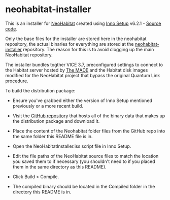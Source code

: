 # neohabitat-installer
This is an installer for [NeoHabitat](http://neohabitat.org) created using [Inno Setup](https://jrsoftware.org/isinfo.php) v6.2.1 - [Source code](https://github.com/jrsoftware/issrc/releases/tag/is-6_2_1).

Only the base files for the installer are stored here in the neohabitat repository, the actual binaries for everything are stored at the [neohabitat-installer](https://github.com/StuBlad/neohabitat-installer) repository. The reason for this is to avoid clogging up the main NeoHabitat repository.

The installer bundles togther VICE 3.7, preconfigured settings to connect to the Habitat server hosted by [The MADE](https://themade.org) and the Habitat disk images modified for the NeoHabitat project that bypass the original Quantum Link procedure.

To build the distribution package:

* Ensure you've grabbed either the version of Inno Setup mentioned previously or a more recent build.

* Visit the [GitHub repository](https://github.com/StuBlad/neohabitat-installer/tree/master/Neohabitat) that hosts all of the binary data that makes up the distribution package and download it. 

* Place the content of the Neohabitat folder files from the GitHub repo into the same folder this README file is in.

* Open the NeoHabitatInstaller.iss script file in Inno Setup.

* Edit the file paths of the NeoHabitat source files to match the location you saved them to if necessary (you shouldn't need to if you placed them in the same directory as this README).

* Click Build > Compile.

* The compiled binary should be located in the Compiled folder in the directory this README is in.